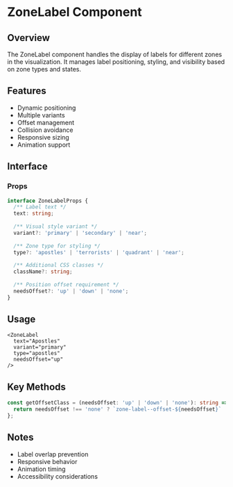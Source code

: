 # ZoneLabel Component

## Overview
The ZoneLabel component handles the display of labels for different zones in the visualization. It manages label positioning, styling, and visibility based on zone types and states.

## Features
- Dynamic positioning
- Multiple variants
- Offset management
- Collision avoidance
- Responsive sizing
- Animation support

## Interface

### Props
```typescript
interface ZoneLabelProps {
  /** Label text */
  text: string;
  
  /** Visual style variant */
  variant?: 'primary' | 'secondary' | 'near';
  
  /** Zone type for styling */
  type?: 'apostles' | 'terrorists' | 'quadrant' | 'near';
  
  /** Additional CSS classes */
  className?: string;
  
  /** Position offset requirement */
  needsOffset?: 'up' | 'down' | 'none';
}
```

## Usage

```tsx
<ZoneLabel
  text="Apostles"
  variant="primary"
  type="apostles"
  needsOffset="up"
/>
```

## Key Methods

```typescript
const getOffsetClass = (needsOffset: 'up' | 'down' | 'none'): string => {
  return needsOffset !== 'none' ? `zone-label--offset-${needsOffset}` : '';
};
```

## Notes
- Label overlap prevention
- Responsive behavior
- Animation timing
- Accessibility considerations
